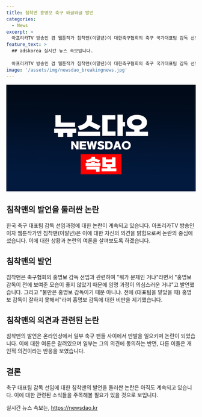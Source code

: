 ```yaml
---
title: 침착맨 홍명보 축구 와글와글 발언
categories:
  - News
excerpt: >
  아프리카TV 방송인 겸 웹툰작가 침착맨(이말년)이 대한축구협회의 축구 국가대표팀 감독 선임 과정과 관련해 홍명보에 대한 비판을 제기하며 논란을 일으키고 있다. 그는 절차보다는 홍명보에 대한 개인적인 불신이 중요하다고 주장하며 심각한 상황을 제기했지만, 이에 대한 온라인상의 반응은 분분했다. 논란이 계속되자 침착맨은 죄송하다. 안 나대겠다. 축구 이야기 안 하겠다고 밝혔다. 한편, 문화체육관광부와 시민단체 서민민생대책위원회는 축구협회의 운영과 대표팀 감독 선임 과정에 대해 조사할 계획을 밝혔다.
feature_text: >
  ## adskorea 실시간 뉴스 속보입니다.

  아프리카TV 방송인 겸 웹툰작가 침착맨(이말년)이 대한축구협회의 축구 국가대표팀 감독 선임 과정과 관련해 홍명보에 대한 비판을 제기하며 논란을 일으키고 있다. 그는 절차보다는 홍명보에 대한 개인적인 불신이 중요하다고 주장하며 심각한 상황을 제기했지만, 이에 대한 온라인상의 반응은 분분했다. 논란이 계속되자 침착맨은 죄송하다. 안 나대겠다. 축구 이야기 안 하겠다고 밝혔다. 한편, 문화체육관광부와 시민단체 서민민생대책위원회는 축구협회의 운영과 대표팀 감독 선임 과정에 대해 조사할 계획을 밝혔다.
image: '/assets/img/newsdao_breakingnews.jpg'
---
```


<p><img src="/assets/img/newsdao_breakingnews.jpg" alt="adskorea 속보" /></p>

<h2>침착맨의 발언을 둘러싼 논란</h2>

<p data-ke-size="size16">한국 축구 대표팀 감독 선임과정에 대한 논란이 계속되고 있습니다. 아프리카TV 방송인이자 웹툰작가인 침착맨(이말년)은 이에 대한 자신의 의견을 밝힘으로써 논란의 중심에 섰습니다. 이에 대한 상황과 논란의 여론을 살펴보도록 하겠습니다.</p>

<h2 data-ke-size="size26">침착맨의 발언</h2>

<p data-ke-size="size16">침착맨은 축구협회의 홍명보 감독 선임과 관련하여 "뭐가 문제인 거냐"라면서 "홍명보 감독이 전에 보여준 모습이 좋지 않았기 때문에 임명 과정이 의심스러운 거냐"고 발언했습니다. 그리고 "불만은 홍명보 감독이기 때문 아니냐. 전에 (대표팀을 맡았을 때) 홍명보 감독이 잘하지 못해서"라며 홍명보 감독에 대한 비판을 제기했습니다.</p>

<h2 data-ke-size="size26">침착맨의 의견과 관련된 논란</h2>

<p data-ke-size="size16">침착맨의 발언은 온라인상에서 일부 축구 팬들 사이에서 반발을 일으키며 논란이 되었습니다. 이에 대한 여론은 갈려있으며 일부는 그의 의견에 동의하는 반면, 다른 이들은 개인적 의견이라는 반응을 보였습니다.</p>

<h2 data-ke-size="size26">결론</h2>

<p data-ke-size="size16">축구 대표팀 감독 선임에 대한 침착맨의 발언을 둘러싼 논란은 아직도 계속되고 있습니다. 이에 대한 관련된 소식들을 주목해볼 필요가 있을 것으로 보입니다.</p>
실시간 뉴스 속보는, <a href="https://newsdao.kr" rel="dofollow">https://newsdao.kr</a>


